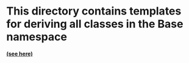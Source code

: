 # This directory contains templates for deriving all classes in the Base namespace
[**(see here)**](../README.md#Inheriting-From-Base)
